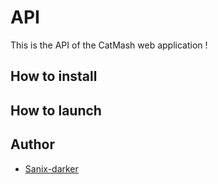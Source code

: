 # API

This is the API of the CatMash web application !

## How to install


## How to launch


## Author

- [Sanix-darker](https://github.com/sanix-darker)
